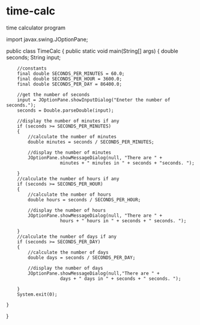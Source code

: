 # time-calc
time calculator program

import javax.swing.JOptionPane;

public class TimeCalc
{
    public static void main(String[] args)
    {
        double seconds;
        String input;

        //constants
        final double SECONDS_PER_MINUTES = 60.0;
        final double SECONDS_PER_HOUR = 3600.0;
        final double SECONDS_PER_DAY = 86400.0;

        //get the number of seconds
        input = JOptionPane.showInputDialog("Eneter the number of seconds.");
        seconds = Double.parseDouble(input);

        //display the number of minutes if any
        if (seconds >= SECONDS_PER_MINUTES)
        {
            //calculate the number of minutes
            double minutes = seconds / SECONDS_PER_MINUTES;

            //display the number of minutes
            JOptionPane.showMessageDialog(null, "There are " +
                        minutes + " minutes in " + seconds + "seconds. ");

        }
        //calculate the number of hours if any
        if (seconds >= SECONDS_PER_HOUR)
        {
            //calculate the number of hours
            double hours = seconds / SECONDS_PER_HOUR;

            //display the number of hours
            JOptionPane.showMessageDialog(null, "There are " +
                        hours + " hours in " + seconds + " seconds. ");

        }
        //calculate the number of days if any
        if (seconds >= SECONDS_PER_DAY)
        {
            //calculate the number of days
            double days = seconds / SECONDS_PER_DAY;

            //display the number of days
            JOptionPane.showMessageDialog(null,"There are " +
                        days + " days in " + seconds + " seconds. ");

        }
        System.exit(0);

    }
}
